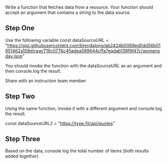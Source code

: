 Write a function that fetches data from a resource. Your function should accept an argument that contains a string to the data source.

## Step One
Use the following variable
const dataSourceURL = "https://gist.githubusercontent.com/brendalong/ab2424b0069ed0dd56b01951462a109d/raw/716c0776c45adea089644cffa7eadab139f9f47c/womensday.json"

You should invoke the function with the dataSourceURL as an argument and then console.log the result.

Share with an instruction team member

## Step Two
Using the same function, invoke it with a different argument and console.log the result.

const dataSourceURL2 = "https://type.fit/api/quotes"

## Step Three
Based on the data, console log the total number of items (both results added together)